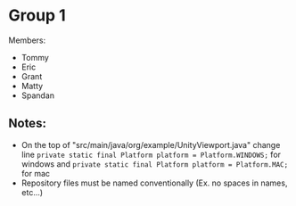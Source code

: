 # Group 1

Members:
- Tommy
- Eric
- Grant
- Matty
- Spandan

## Notes:
- On the top of "src/main/java/org/example/UnityViewport.java" change line `private static final Platform platform = Platform.WINDOWS;` for windows and `private static final Platform platform = Platform.MAC;` for mac
- Repository files must be named conventionally (Ex. no spaces in names, etc...)
